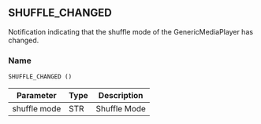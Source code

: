 ## SHUFFLE\_CHANGED

Notification indicating that the shuffle mode of the GenericMediaPlayer has changed. 

### Name

`SHUFFLE_CHANGED ()`


| Parameter    | Type | Description  |
| ------------ | ---- | ------------ |
| shuffle mode | STR  | Shuffle Mode |
